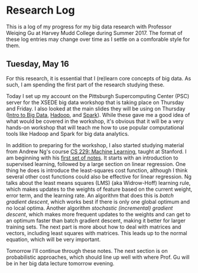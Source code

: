 # Research Log

This is a log of my progress for my big data research with Professor Weiqing Gu at Harvey Mudd College during Summer 2017. The format of these log entries may change over time as I settle on a comforable style for them.

## Tuesday, May 16
For this research, it is essential that I (re)learn core concepts of big data. As such, I am spending the first part of the research studying these. 

Today I set up my account on the Pittsburgh Supercomputing Center (PSC) server for the XSEDE big data workshop that is taking place on Thursday and Friday. I also looked at the main slides they will be using on Thursday ([Intro to Big Data](https://www.psc.edu/images/xsedetraining/BigDataFebruary2017/Intro_To_Big_Data.pdf), [Hadoop](https://www.psc.edu/images/xsedetraining/BigDataFebruary2017/BigData_Hadoop_110116.pdf), and [Spark](https://www.psc.edu/images/xsedetraining/BigDataFebruary2017/BigData_Hadoop_110116.pdf)). While these gave me a good idea of what would be covered in the workshop, it's obvious that it will be a very hands-on workshop that will teach me how to use popular computational tools like Hadoop and Spark for big data analytics.

In addition to preparing for the workshop, I also started studying material from Andrew Ng's course [CS 229: Machine Learning](http://cs229.stanford.edu/materials.html), taught at Stanford. I am beginning with his [first set of notes](http://cs229.stanford.edu/notes/cs229-notes1.pdf). It starts with an introduction to supervised learning, followed by a large section on linear regression. One thing he does is introduce the least-squares cost function, although I think several other cost functions could also be effective for linear regression. Ng talks about the least means squares (LMS) (aka Widrow-Hoff) learning rule, which makes updates to the weights of feature based on the current weight, error term, and the learning rate. An algorithm that does this is *batch gradient descent*, which works best if there is only one global optimum and no local optima. Another algorithm *stochastic (incremental) gradient descent*, which makes more frequent updates to the weights and can get to an optimum faster than batch gradient descent, making it better for larger training sets.
The next part is more about how to deal with matrices and vectors, including least squares with matrices. This leads up to the normal equation, which will be very important.

Tomorrow I'll continue through these notes. The next section is on probabilistic approaches, which should line up well with where Prof. Gu will be in her big data lecture tomorrow evening.


